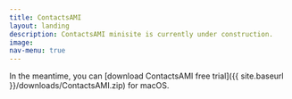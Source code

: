 ```yaml
---
title: ContactsAMI
layout: landing
description: ContactsAMI minisite is currently under construction.
image:
nav-menu: true
---
```

In the meantime, you can [download ContactsAMI free trial]({{ site.baseurl }}/downloads/ContactsAMI.zip) for macOS.
